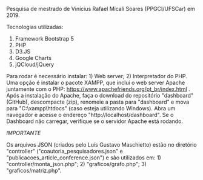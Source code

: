 Pesquisa de mestrado de Vinícius Rafael Micali Soares (PPGCI/UFSCar) em 2019.

Tecnologias utilizadas:

1) Framework Bootstrap 5
2) PHP
3) D3.JS
4) Google Charts
5) jQCloud/jQuery

Para rodar é necessário instalar: 1) Web server; 2) Interpretador do PHP. Uma opção é instalar o pacote XAMPP, que inclui o web server Apache juntamente com o PHP: https://www.apachefriends.org/pt_br/index.html . Após a instalação do Apache, faça o download do repositório "dashboard" (GitHub), descompacte (zip), renomeie a pasta para "dashboard" e mova para "C:\xampp\htdocs\" (caso esteja utilizando Windows). Abra um navegador e acesse o endereço "http://localhost/dashboard". Se o Dashboard não carregar, verifique se o servidor Apache está rodando.

*IMPORTANTE*

Os arquivos JSON (criados pelo Luís Gustavo Maschietto) estão no diretório "controller" ("coautoria_pesquisadores.json" e "publicacoes_article_conference.json") e são utilizados em: 1) "controller/monta_json.php"; 2) "graficos/grafo.php"; 3) "graficos/matriz.php".
